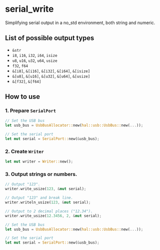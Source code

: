 # serial_write

Simplifying serial output in a no_std environment, both string and numeric.

## List of possible output types

- `&str`
- `i8`, `i16`, `i32`, `i64`, `isize`
- `u8`, `u16`, `u32`, `u64`, `usize`
- `f32`, `f64`
- `&[i8]`, `&[i16]`, `&[i32]`, `&[i64]`, `&[isize]`
- `&[u8]`, `&[u16]`, `&[u32]`, `&[u64]`, `&[usize]`
- `&[f32]`, `&[f64]`

## How to use

### 1. Prepare `SerialPort`

```rust
// Set the USB bus
let usb_bus = UsbBusAllocator::new(hal::usb::UsbBus::new(...));

// Set the serial port
let mut serial = SerialPort::new(&usb_bus);
```

### 2. Create `Writer`

```rust
let mut writer = Writer::new();
```

### 3. Output strings or numbers.

```rust
// Output "123".
writer.write_usize(123, &mut serial);

// Output "123" and break line.
writer.writeln_usize(123, &mut serial);

// Output to 2 decimal places ("12.34").
writer.write_usize(12.3456, 2, &mut serial);
```

```rust
// Set the USB bus
let usb_bus = UsbBusAllocator::new(hal::usb::UsbBus::new(...));

// Set the serial port
let mut serial = SerialPort::new(&usb_bus);
```